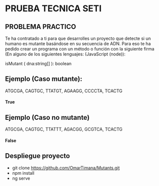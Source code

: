 # PRUEBA TECNICA SETI


## PROBLEMA PRACTICO

Te ha contratado a ti para que desarrolles un proyecto que detecte si un humano es mutante basándose en su secuencia de ADN.
Para eso te ha pedido crear un programa con un método o función con la siguiente firma (En alguno de los siguientes lenguajes: (JavaScript (node)):

isMutant ( dna:string[] ): boolean

## Ejemplo (Caso mutante):
ATGCGA, CAGTGC, TTATGT, AGAAGG, CCCCTA, TCACTG
#### True

## Ejemplo (Caso no mutante)
ATGCGA, CAGTGC, TTATTT, AGACGG, GCGTCA, TCACTG
#### False

## Despliegue proyecto
- git clone https://github.com/OmarTimana/Mutants.git
- npm install
- ng serve
